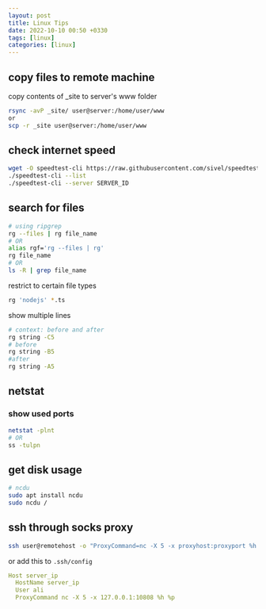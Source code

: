 ```yaml
---
layout: post
title: Linux Tips
date: 2022-10-10 00:50 +0330
tags: [linux]
categories: [linux]
---
```


## copy files to remote machine

copy contents of _site to server's www folder
```bash
rsync -avP _site/ user@server:/home/user/www
or
scp -r _site user@server:/home/user/www
```


## check internet speed

```bash
wget -O speedtest-cli https://raw.githubusercontent.com/sivel/speedtest-cli/master/speedtest.py
./speedtest-cli --list
./speedtest-cli --server SERVER_ID
```


## search for files
```bash
# using ripgrep
rg --files | rg file_name
# OR
alias rgf='rg --files | rg'
rg file_name
# OR
ls -R | grep file_name
```
restrict to certain file types
```bash
rg 'nodejs' *.ts
```

show multiple lines
```bash
# context: before and after
rg string -C5
# before
rg string -B5
#after
rg string -A5
```


## netstat
### show used ports
```bash
netstat -plnt
# OR
ss -tulpn
```

## get disk usage
```bash
# ncdu
sudo apt install ncdu
sudo ncdu /
```

## ssh through socks proxy
```bash
ssh user@remotehost -o "ProxyCommand=nc -X 5 -x proxyhost:proxyport %h %p"
```

or add this to `.ssh/config`
```yml
Host server_ip
  HostName server_ip
  User ali
  ProxyCommand nc -X 5 -x 127.0.0.1:10808 %h %p
```